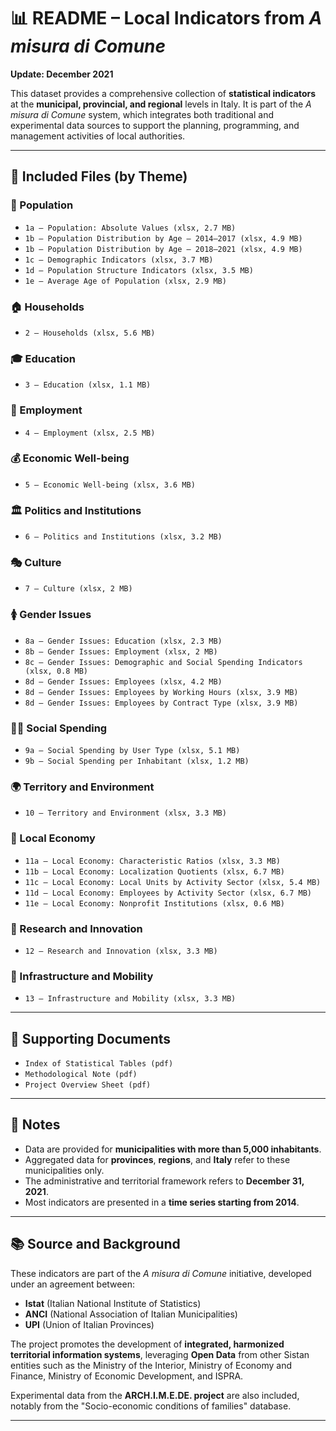 # 📊 README – Local Indicators from *A misura di Comune*  
**Update: December 2021**

This dataset provides a comprehensive collection of **statistical indicators** at the **municipal, provincial, and regional** levels in Italy. It is part of the *A misura di Comune* system, which integrates both traditional and experimental data sources to support the planning, programming, and management activities of local authorities.

---

## 📁 Included Files (by Theme)

### 🧍 Population
- `1a – Population: Absolute Values (xlsx, 2.7 MB)`
- `1b – Population Distribution by Age – 2014–2017 (xlsx, 4.9 MB)`
- `1b – Population Distribution by Age – 2018–2021 (xlsx, 4.9 MB)`
- `1c – Demographic Indicators (xlsx, 3.7 MB)`
- `1d – Population Structure Indicators (xlsx, 3.5 MB)`
- `1e – Average Age of Population (xlsx, 2.9 MB)`

### 🏠 Households
- `2 – Households (xlsx, 5.6 MB)`

### 🎓 Education
- `3 – Education (xlsx, 1.1 MB)`

### 💼 Employment
- `4 – Employment (xlsx, 2.5 MB)`

### 💰 Economic Well-being
- `5 – Economic Well-being (xlsx, 3.6 MB)`

### 🏛️ Politics and Institutions
- `6 – Politics and Institutions (xlsx, 3.2 MB)`

### 🎭 Culture
- `7 – Culture (xlsx, 2 MB)`

### 🚺 Gender Issues
- `8a – Gender Issues: Education (xlsx, 2.3 MB)`
- `8b – Gender Issues: Employment (xlsx, 2 MB)`
- `8c – Gender Issues: Demographic and Social Spending Indicators (xlsx, 0.8 MB)`
- `8d – Gender Issues: Employees (xlsx, 4.2 MB)`
- `8d – Gender Issues: Employees by Working Hours (xlsx, 3.9 MB)`
- `8d – Gender Issues: Employees by Contract Type (xlsx, 3.9 MB)`

### 🧑‍⚕️ Social Spending
- `9a – Social Spending by User Type (xlsx, 5.1 MB)`
- `9b – Social Spending per Inhabitant (xlsx, 1.2 MB)`

### 🌍 Territory and Environment
- `10 – Territory and Environment (xlsx, 3.3 MB)`

### 🏢 Local Economy
- `11a – Local Economy: Characteristic Ratios (xlsx, 3.3 MB)`
- `11b – Local Economy: Localization Quotients (xlsx, 6.7 MB)`
- `11c – Local Economy: Local Units by Activity Sector (xlsx, 5.4 MB)`
- `11d – Local Economy: Employees by Activity Sector (xlsx, 6.7 MB)`
- `11e – Local Economy: Nonprofit Institutions (xlsx, 0.6 MB)`

### 🔬 Research and Innovation
- `12 – Research and Innovation (xlsx, 3.3 MB)`

### 🚉 Infrastructure and Mobility
- `13 – Infrastructure and Mobility (xlsx, 3.3 MB)`

---

## 📄 Supporting Documents

- `Index of Statistical Tables (pdf)`
- `Methodological Note (pdf)`
- `Project Overview Sheet (pdf)`

---

## 📌 Notes

- Data are provided for **municipalities with more than 5,000 inhabitants**.
- Aggregated data for **provinces**, **regions**, and **Italy** refer to these municipalities only.
- The administrative and territorial framework refers to **December 31, 2021**.
- Most indicators are presented in a **time series starting from 2014**.

---

## 📚 Source and Background

These indicators are part of the *A misura di Comune* initiative, developed under an agreement between:

- **Istat** (Italian National Institute of Statistics)
- **ANCI** (National Association of Italian Municipalities)
- **UPI** (Union of Italian Provinces)

The project promotes the development of **integrated, harmonized territorial information systems**, leveraging **Open Data** from other Sistan entities such as the Ministry of the Interior, Ministry of Economy and Finance, Ministry of Economic Development, and ISPRA.

Experimental data from the **ARCH.I.M.E.DE. project** are also included, notably from the "Socio-economic conditions of families" database.

---
